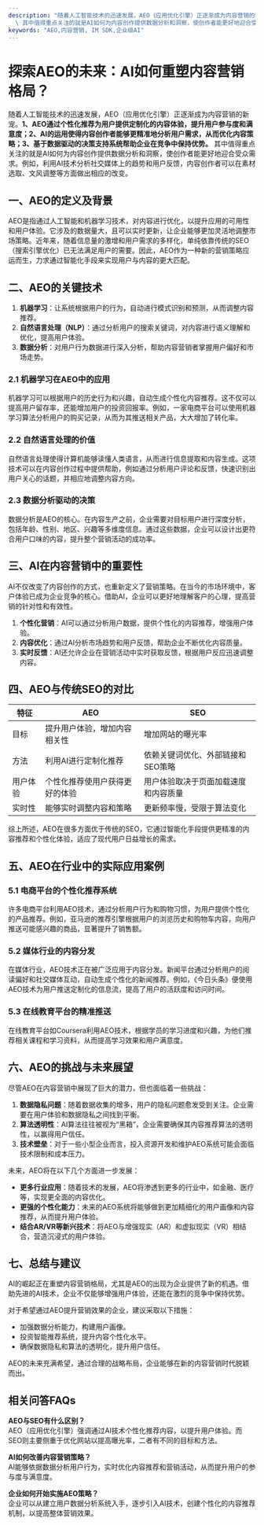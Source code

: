 ```yaml
---
description: "随着人工智能技术的迅速发展，AEO（应用优化引擎）正逐渐成为内容营销的新宠。**1、AEO通过个性化推荐为用户提供定制化的内容体验，提升用户参与度和满意度；2、AI的运用使得内容创作者能够更精准地分析用户需求，从而优化内容策略；3、基于数据驱动的决策支持系统帮助企业在竞争中保持优势。**\
  \ 其中值得重点关注的就是AI如何为内容创作提供数据分析和洞察，使创作者能更好地迎合受众需求。例如，利用AI技术分析社交媒体上的趋势和用户反馈，内容创作者可以在素材选取、文风调整等方面做出相应的改变。"
keywords: "AEO,内容营销, IM SDK,企业级AI"
---
```

# 探索AEO的未来：AI如何重塑内容营销格局？

随着人工智能技术的迅速发展，AEO（应用优化引擎）正逐渐成为内容营销的新宠。**1、AEO通过个性化推荐为用户提供定制化的内容体验，提升用户参与度和满意度；2、AI的运用使得内容创作者能够更精准地分析用户需求，从而优化内容策略；3、基于数据驱动的决策支持系统帮助企业在竞争中保持优势。** 其中值得重点关注的就是AI如何为内容创作提供数据分析和洞察，使创作者能更好地迎合受众需求。例如，利用AI技术分析社交媒体上的趋势和用户反馈，内容创作者可以在素材选取、文风调整等方面做出相应的改变。

## 一、AEO的定义及背景

AEO是指通过人工智能和机器学习技术，对内容进行优化，以提升应用的可用性和用户体验。它涉及的数据量大，且可以实时更新，让企业能够更加灵活地调整市场策略。近年来，随着信息量的激增和用户需求的多样化，单纯依靠传统的SEO（搜索引擎优化）已无法满足用户的需要。因此，AEO作为一种新的营销策略应运而生，力求通过智能化手段来实现用户与内容的更大匹配。

## 二、AEO的关键技术

1. **机器学习**：让系统根据用户的行为，自动进行模式识别和预测，从而调整内容推荐。
2. **自然语言处理（NLP）**：通过分析用户的搜索关键词，对内容进行语义理解和优化，提高用户体验。
3. **数据分析**：对用户行为数据进行深入分析，帮助内容营销者掌握用户偏好和市场走势。

### 2.1 机器学习在AEO中的应用

机器学习可以根据用户的历史行为和兴趣，自动生成个性化内容推荐。这不仅可以提高用户留存率，还能增加用户的投资回报率。例如，一家电商平台可以使用机器学习算法分析用户的购买记录，从而为其推送相关产品，大大增加了转化率。

### 2.2 自然语言处理的价值

自然语言处理使得计算机能够读懂人类语言，从而进行信息提取和内容生成。这项技术可以在内容创作过程中提供帮助，例如通过分析用户评论和反馈，快速识别出用户关心的话题，并相应地调整内容方向。

### 2.3 数据分析驱动的决策

数据分析是AEO的核心。在内容生产之前，企业需要对目标用户进行深度分析，包括年龄、性别、地区、兴趣等多维度信息。通过这些数据，企业可以设计出更符合用户口味的内容，提升整个营销活动的成功率。

## 三、AI在内容营销中的重要性

AI不仅改变了内容创作的方式，也重新定义了营销策略。在当今的市场环境中，客户体验已成为企业竞争的核心。借助AI，企业可以更好地理解客户的心理，提高营销的针对性和有效性。

1. **个性化营销**：AI可以通过分析用户数据，提供个性化的内容推荐，增强用户体验。
2. **内容优化**：通过AI分析市场趋势和用户反馈，帮助企业不断优化内容质量。
3. **实时反馈**：AI还允许企业在营销活动中实时获取反馈，根据用户反应迅速调整内容。

## 四、AEO与传统SEO的对比

| 特征        | AEO                                      | SEO                                       |
|-------------|------------------------------------------|------------------------------------------|
| 目标        | 提升用户体验，增加内容相关性          | 增加网站的曝光率                         |
| 方法        | 利用AI进行定制化推荐                   | 依赖关键词优化、外部链接和SEO策略      |
| 用户体验    | 个性化推荐使用户获得更好的体验       | 用户体验取决于页面加载速度和内容质量    |
| 实时性      | 能够实时调整内容和策略                 | 更新频率慢，受限于算法变化             |

综上所述，AEO在很多方面优于传统的SEO，它通过智能化手段提供更精准的内容推荐和个性化体验，适应了现代用户日益增长的需求。

## 五、AEO在行业中的实际应用案例

### 5.1 电商平台的个性化推荐系统

许多电商平台利用AEO技术，通过分析用户行为和购物习惯，为用户提供个性化的产品推荐。例如，亚马逊的推荐引擎根据用户的浏览历史和购物车内容，向用户推送可能感兴趣的商品，显著提升了销售额。

### 5.2 媒体行业的内容分发

在媒体行业，AEO技术正在被广泛应用于内容分发。新闻平台通过分析用户的阅读偏好和社交媒体互动，自动生成个性化的新闻推荐。例如，《今日头条》便使用AEO技术为用户推送定制化的信息流，提高了用户的活跃度和访问时间。

### 5.3 在线教育平台的精准推送

在线教育平台如Coursera利用AEO技术，根据学员的学习进度和兴趣，为他们推荐相关课程和学习资料，从而提高学习效果和用户满意度。

## 六、AEO的挑战与未来展望

尽管AEO在内容营销中展现了巨大的潜力，但也面临着一些挑战：

1. **数据隐私问题**：随着数据收集的增多，用户的隐私问题愈发受到关注。企业需要在用户体验和数据隐私之间找到平衡。
2. **算法透明性**：AI算法往往被视为“黑箱”，企业需要确保其内容推荐算法的透明性，以赢得用户信任。
3. **技术壁垒**：对于一些小型企业而言，投入资源开发和维护AEO系统可能会面临技术限制和成本压力。

未来，AEO将在以下几个方面进一步发展：

- **更多行业应用**：随着技术的发展，AEO将渗透到更多的行业中，如金融、医疗等，实现更全面的内容优化。
- **更强的个性化能力**：未来的AEO系统将能够做到更加精细化的用户画像和内容推荐，从而提升用户体验。
- **结合AR/VR等新兴技术**：将AEO与增强现实（AR）和虚拟现实（VR）相结合，营造沉浸式的用户体验。

## 七、总结与建议

AI的崛起正在重塑内容营销格局，尤其是AEO的出现为企业提供了新的机遇。借助先进的AI技术，企业不仅能够增强用户体验，还能在激烈的竞争中保持优势。

对于希望通过AEO提升营销效果的企业，建议采取以下措施：
- 加强数据分析能力，构建用户画像。
- 投资智能推荐系统，提升内容个性化水平。
- 确保数据隐私和算法的透明化，提升用户信任。

AEO的未来充满希望，通过合理的战略布局，企业能够在新的内容营销时代脱颖而出。

## 相关问答FAQs

**AEO与SEO有什么区别？**  
AEO（应用优化引擎）强调通过AI技术个性化推荐内容，以提升用户体验。而SEO则主要侧重于优化网站以提高曝光率，二者有不同的目标和方法。

**AI如何改善内容营销策略？**  
AI能够依据数据分析用户行为，实时优化内容推荐和营销活动，从而提升用户的参与度与满意度。

**企业如何开始实施AEO策略？**  
企业可以从建立用户数据分析系统入手，逐步引入AI技术，创建个性化的内容推荐机制，以提高整体营销效果。
